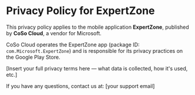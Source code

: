 # Privacy Policy for ExpertZone

This privacy policy applies to the mobile application **ExpertZone**, published by **CoSo Cloud**, a vendor for Microsoft.

CoSo Cloud operates the ExpertZone app (package ID: `com.Microsoft.ExpertZone`) and is responsible for its privacy practices on the Google Play Store.

[Insert your full privacy terms here — what data is collected, how it's used, etc.]

If you have any questions, contact us at: [your support email]
